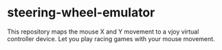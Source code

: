 # steering-wheel-emulator
This repository maps the mouse X and Y movement to a vjoy virtual controller device. Let you play racing games with your mouse movement. 
